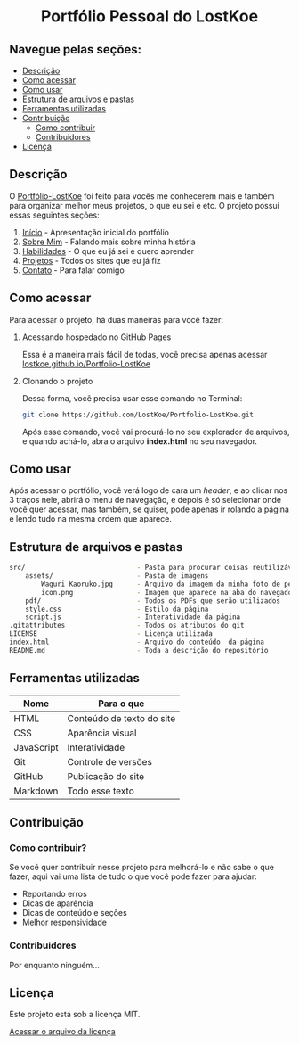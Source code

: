 <h1 align="center">Portfólio Pessoal do LostKoe</h1>

## Navegue pelas seções:

- [Descrição](#descrição)
- [Como acessar](#como-acessar)
- [Como usar](#como-usar)
- [Estrutura de arquivos e pastas](#estrutura-de-arquivos-e-pastas)
- [Ferramentas utilizadas](#ferramentas-utilizadas)
- [Contribuição](#contribuição)
    - [Como contribuir](#como-contribuir)
    - [Contribuidores](#contribuidores)
- [Licença](#licença)

## Descrição

O [Portfólio-LostKoe](https://lostkoe.github.io/Portfolio-LostKoe/) foi feito para vocês me conhecerem mais e também para organizar melhor meus projetos, o que eu sei e etc. O projeto possui essas seguintes seções:

1. [Início](https://lostkoe.github.io/Portfolio-LostKoe/#hero) - Apresentação inicial do portfólio
2. [Sobre Mim](https://lostkoe.github.io/Portfolio-LostKoe/#about-me) - Falando mais sobre minha história
3. [Habilidades](https://lostkoe.github.io/Portfolio-LostKoe/#habilities) - O que eu já sei e quero aprender
4. [Projetos](https://lostkoe.github.io/Portfolio-LostKoe/#projects) - Todos os sites que eu já fiz
5. [Contato](https://lostkoe.github.io/Portfolio-LostKoe/#contact) - Para falar comigo

## Como acessar

Para acessar o projeto, há duas maneiras para você fazer:

1. Acessando hospedado no GitHub Pages

    Essa é a maneira mais fácil de todas, você precisa apenas acessar [lostkoe.github.io/Portfolio-LostKoe](https://lostkoe.github.io/Portfolio-LostKoe)

2. Clonando o projeto

    Dessa forma, você precisa usar esse comando no Terminal:
    ```bash
    git clone https://github.com/LostKoe/Portfolio-LostKoe.git
    ```
    Após esse comando, você vai procurá-lo no seu explorador de arquivos, e quando achá-lo, abra o arquivo **index.html** no seu navegador.

## Como usar

Após acessar o portfólio, você verá logo de cara um *header*, e ao clicar nos 3 traços nele, abrirá o menu de navegação, e depois é só selecionar onde você quer acessar, mas também, se quiser, pode apenas ir rolando a página e lendo tudo na mesma ordem que aparece.

## Estrutura de arquivos e pastas

```bash
src/                            - Pasta para procurar coisas reutilizáveis
    assets/                     - Pasta de imagens
        Waguri Kaoruko.jpg      - Arquivo da imagem da minha foto de perfil
        icon.png                - Imagem que aparece na aba do navegador
    pdf/                        - Todos os PDFs que serão utilizados
    style.css                   - Estilo da página
    script.js                   - Interatividade da página
.gitattributes                  - Todos os atributos do git
LICENSE                         - Licença utilizada
index.html                      - Arquivo do conteúdo  da página
README.md                       - Toda a descrição do repositório
```

## Ferramentas utilizadas

| Nome       | Para o que                |
|------------|---------------------------|
| HTML       | Conteúdo de texto do site |
| CSS        | Aparência visual          |
| JavaScript | Interatividade            |
| Git        | Controle de versões       |
| GitHub     | Publicação do site        |
| Markdown   | Todo esse texto           |

## Contribuição

### Como contribuir?

Se você quer contribuir nesse projeto para melhorá-lo e não sabe o que fazer, aqui vai uma lista de tudo o que você pode fazer para ajudar:

- Reportando erros
- Dicas de aparência
- Dicas de conteúdo e seções
- Melhor responsividade

### Contribuidores

Por enquanto ninguém...

## Licença

Este projeto está sob a licença MIT.

[Acessar o arquivo da licença](LICENSE)
